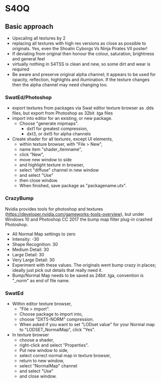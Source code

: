 # S4OQ

## Basic approach

- Upscaling all textures by 2
- replacing all textures with high res versions as close as possible to originals. Yes, even the Shoalin Cyborgs Vs Ninja Pirates VII poster!
- If deviating from original then honour the colour, saturation, brightness and general feel
- virtually nothing in S4TSS is clean and new, so some dirt and wear is required
- Be aware and preserve original alpha channel; it appears to be used for opacity, reflection, highlights and illumination. If the texture changes then the alpha channel may need changing too. 

### SwatEd/Photoshop

- export textures from packages via Swat editor texture browser as .dds files, but export from Photoshop as 32bit .tga files
- import into editor for an existing, or new package. 
  - Choose "generate mipmaps". 
    - dxt1 for greatest compression, 
	- dxt3, or dxt5 for alpha channels
- Create shader for all textures, except UI elements, 
  - within texture browser, with "File > New", 
  - name item "shader_itemname", 
  - click "New", 
  - move new window to side 
  - and highlight texture in browser, 
  - select "diffuse" channel in new window 
  - and select "Use" 
  - then close window. 
  - When finished, save package as "packagename.utx". 

### CrazyBump

Nvidia provides tools for photoshop and textures (https://developer.nvidia.com/gameworks-tools-overview), but under Windows 10 and Photoshop CC 2017 the bump map filter plug-in crashed Photoshop. 

- All Normal Map settings to zero
- Intensity: -30
- Shape Recognition: 30
- Medium Detail: 30
- Large Detail: 30
- Very Large Detail: 30
- Experiment with these values. The originals went bump crazy in places; ideally just pick out details that really need it. 
- Bump/Normal Map needs to be saved as 24bit .tga, convention is "_norm" as end of file name. 

### SwatEd

- Within editor texture browser, 
  - "File > import". 
  - Choose package to import into, 
  - choose "DXT5-NORM" compression. 
  - When asked if you want to set "LODset value" for your Normal map to "LODSET_NormalMap", click "Yes". 
- In texture browser 
  - choose a shader, 
  - right-click and select "Properties". 
  - Put new window to side, 
  - select correct normal map in texture browser, 
  - return to new window, 
  - select "NormalMap" channel 
  - and select "Use" 
  - and close window.